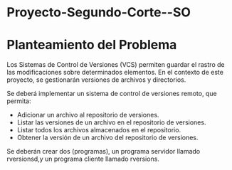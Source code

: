# Proyecto-Segundo-Corte--SO

# Planteamiento del Problema
Los Sistemas de Control de Versiones (VCS) permiten guardar el rastro de las modificaciones sobre determinados elementos. En el contexto de este proyecto, se gestionarán versiones de archivos y directorios.

Se deberá implementar un sistema de control de versiones remoto, que permita:

- Adicionar un archivo al repositorio de versiones.
- Listar las versiones de un archivo en el repositorio de versiones.
- Listar todos los archivos almacenados en el repositorio.
- Obtener la versión de un archivo del repositorio de versiones.

Se deberán crear dos (programas), un programa servidor llamado rversionsd,y un programa cliente llamado rversions.
